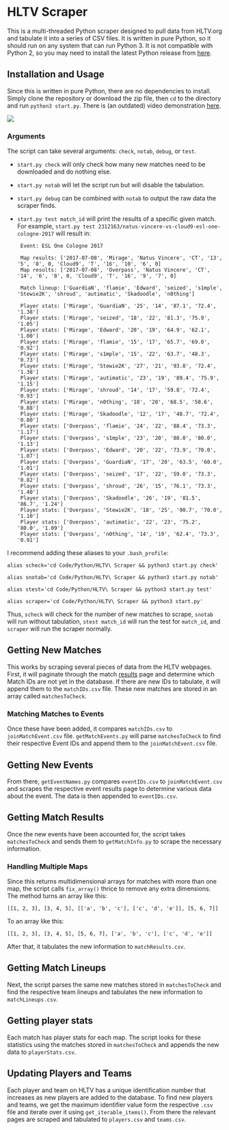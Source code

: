 # HLTV Scraper

This is a multi-threaded Python scraper designed to pull data from HLTV.org and tabulate it into a series of CSV files. It is written in pure Python, so it should run on any system that can run Python 3. It is not compatible with Python 2, so you may need to install the latest Python release from [here](https://www.python.org/downloads/).

## Installation and Usage

Since this is written in pure Python, there are no dependencies to install. Simply clone the repository or download the zip file, then `cd` to the directory and run `python3 start.py`. There is (an outdated) video demonstration [here](https://twitter.com/rxcs/status/870564131715162112).

![](https://i.imgur.com/g5Wk3eS.png)

### Arguments

The script can take several arguments: `check`, `notab`, `debug`, or `test`. 

-  `start.py check` will only check how many new matches need to be downloaded and do nothing else. 
-  `start.py notab` will let the script run but will disable the tabulation. 
-  `start.py debug` can be combined with `notab` to output the raw data the scraper finds.
-  `start.py test match_id` will print the results of a specific given match. For example, `start.py test 2312163/natus-vincere-vs-cloud9-esl-one-cologne-2017` will result in:

		Event: ESL One Cologne 2017
		
		Map results: ['2017-07-08', 'Mirage', 'Natus Vincere', 'CT', '13', '5', '8', 0, 'Cloud9', 'T', '16', '10', '6', 0]
		Map results: ['2017-07-08', 'Overpass', 'Natus Vincere', 'CT', '14', '6', '8', 0, 'Cloud9', 'T', '16', '9', '7', 0]
		
		Match lineup: ['GuardiaN', 'flamie', 'Edward', 'seized', 's1mple', 'Stewie2K', 'shroud', 'autimatic', 'Skadoodle', 'n0thing']
		
		Player stats: ['Mirage', 'GuardiaN', '25', '14', '87.1', '72.4', '1.38']
		Player stats: ['Mirage', 'seized', '18', '22', '81.3', '75.9', '1.05']
		Player stats: ['Mirage', 'Edward', '20', '19', '64.9', '62.1', '1.00']
		Player stats: ['Mirage', 'flamie', '15', '17', '65.7', '69.0', '0.92']
		Player stats: ['Mirage', 's1mple', '15', '22', '63.7', '48.3', '0.73']
		Player stats: ['Mirage', 'Stewie2K', '27', '21', '93.8', '72.4', '1.38']
		Player stats: ['Mirage', 'autimatic', '23', '19', '89.4', '75.9', '1.15']
		Player stats: ['Mirage', 'shroud', '14', '17', '59.8', '72.4', '0.93']
		Player stats: ['Mirage', 'n0thing', '18', '20', '68.5', '58.6', '0.88']
		Player stats: ['Mirage', 'Skadoodle', '12', '17', '48.7', '72.4', '0.80']
		Player stats: ['Overpass', 'flamie', '24', '22', '88.4', '73.3', '1.17']
		Player stats: ['Overpass', 's1mple', '23', '20', '88.0', '80.0', '1.13']
		Player stats: ['Overpass', 'Edward', '20', '22', '73.9', '70.0', '1.07']
		Player stats: ['Overpass', 'GuardiaN', '17', '20', '63.5', '60.0', '1.01']
		Player stats: ['Overpass', 'seized', '17', '22', '59.0', '73.3', '0.82']
		Player stats: ['Overpass', 'shroud', '26', '15', '76.1', '73.3', '1.40']
		Player stats: ['Overpass', 'Skadoodle', '26', '19', '81.5', '86.7', '1.24']
		Player stats: ['Overpass', 'Stewie2K', '18', '25', '90.7', '70.0', '1.10']
		Player stats: ['Overpass', 'autimatic', '22', '23', '75.2', '80.0', '1.09']
		Player stats: ['Overpass', 'n0thing', '14', '19', '62.4', '73.3', '0.91'] 

I recommend adding these aliases to your `.bash_profile`:

    alias scheck='cd Code/Python/HLTV\ Scraper && python3 start.py check'
    
    alias snotab='cd Code/Python/HLTV\ Scraper && python3 start.py notab'
    
    alias stest='cd Code/Python/HLTV\ Scraper && python3 start.py test'
    
    alias scraper='cd Code/Python/HLTV\ Scraper && python3 start.py'

Thus, `scheck` will check for the number of new matches to scrape, `snotab` will run without tabulation, `stest match_id` will run the test for `match_id`, and `scraper` will run the scraper normally.

## Getting New Matches

This works by scraping several pieces of data from the HLTV webpages. First, it will paginate through the match [results](https://www.hltv.org/results) page and determine which Match IDs are not yet in the database. If there are new IDs to tabulate, it will append them to the `matchIDs.csv` file. These new matches are stored in an array called `matchesToCheck`.

### Matching Matches to Events

Once these have been added, it compares `matchIDs.csv` to `joinMatchEvent.csv` file. `getMatchEvents.py` will parse `matchesToCheck` to find their respective Event IDs and append them to the `joinMatchEvent.csv` file. 

## Getting New Events

From there, `getEventNames.py` compares `eventIDs.csv` to `joinMatchEvent.csv` and scrapes the respective event results page to determine various data about the event. The data is then appended to `eventIDs.csv`. 

## Getting Match Results

Once the new events have been accounted for, the script takes `matchesToCheck` and sends them to `getMatchInfo.py` to scrape the necessary information.

### Handling Multiple Maps

Since this returns multidimensional arrays for matches with more than one map, the script calls `fix_array()` thrice to remove any extra dimensions. The method turns an array like this:

	[[1, 2, 3], [3, 4, 5], [['a', 'b', 'c'], ['c', 'd', 'e']], [5, 6, 7]]
 
 To an array like this:
 
	[[1, 2, 3], [3, 4, 5], [5, 6, 7], ['a', 'b', 'c'], ['c', 'd', 'e']]
 
 After that, it tabulates the new information to `matchResults.csv`.
 
## Getting Match Lineups 

Next, the script parses the same new matches stored in `matchesToCheck` and find the respective team lineups and tabulates the new information to `matchLineups.csv`.

## Getting player stats

Each match has player stats for each map. The script looks for these statistics using the matches stored in `matchesToCheck` and appends the new data to `playerStats.csv`.

## Updating Players and Teams

Each player and team on HLTV has a unique identification number that increases as new players are added to the database. To find new players and teams, we get the maximum identifier value form the respective `.csv` file and iterate over it using `get_iterable_items()`. From there the relevant pages are scraped and tabulated to `players.csv` and `teams.csv`.